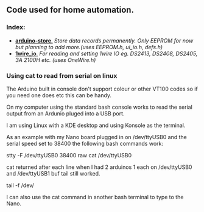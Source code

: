 ## Code used for home automation.

### Index:
* [__arduino-store__.](https://github.com/home-controller/arduino-store) *Store data records permanently. Only EEPROM for now but planning to add more.(uses EEPROM.h, ui_io.h, defs.h)*  
* [__1wire_io__.](https://github.com/home-controller/1wire_io) *For reading and setting 1wire IO eg. DS2413, DS2408, DS2405, 3A 2100H etc. (uses OneWire.h)*

 ###  Using cat to read from serial on linux

The Arduino built in console don't support colour or other VT100 codes so  if you need one does etc this can be handy.
 
On my computer using the standard bash console works to read the serial output from an Ardunio pluged into a USB port.

I am using Linux with a KDE desktop and using Konsole as the terminal.

As an example with my Nano board plugged in on /dev/ttyUSB0 and the serial speed set to 38400 the following bash commands work:

stty -F /dev/ttyUSB0 38400 raw
cat /dev/ttyUSB0

cat returned after each line when I had 2 arduinos 1 each on /dev/ttyUSB0 and /dev/ttyUSB1 buf tail still worked.

tail -f /dev/

I can also use the cat command in another bash terminal to type to the Nano.
